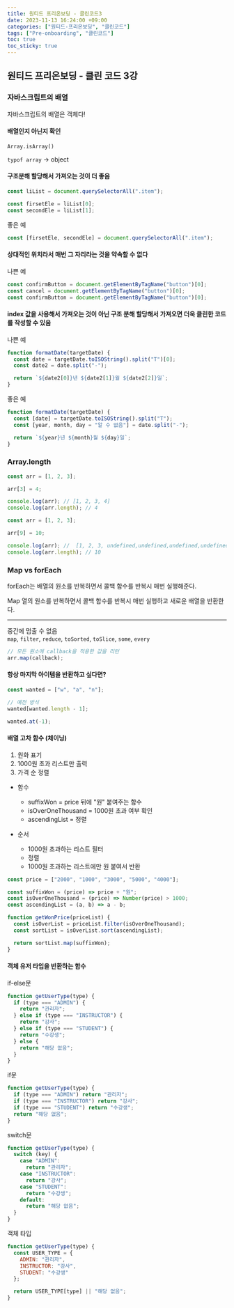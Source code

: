 ```yaml
---
title: 원티드 프리온보딩 - 클린코드3
date: 2023-11-13 16:24:00 +09:00
categories: ["원티드-프리온보딩", "클린코드"]
tags: ["Pre-onboarding", "클린코드"]
toc: true
toc_sticky: true
---
```


## 원티드 프리온보딩 - 클린 코드 3강

### 자바스크립트의 배열

자바스크립트의 배열은 객체다!

#### 배열인지 아닌지 확인

`Array.isArray()`

`typof array` → object

#### 구조분해 할당해서 가져오는 것이 더 좋음

```js
const liList = document.querySelectorAll(".item");

const firsetEle = liList[0];
const secondEle = liList[1];
```

좋은 예

```js
const [firsetEle, secondEle] = document.querySelectorAll(".item");
```

#### 상대적인 위치라서 매번 그 자리라는 것을 약속할 수 없다

나쁜 예

```js
const confirmButton = document.getElementByTagName("button")[0];
const cancel = document.getElementByTagName("button")[0];
const confirmButton = document.getElementByTagName("button")[0];
```

#### index 값을 사용해서 가져오는 것이 아닌 구조 분해 할당해서 가져오면 더욱 클린한 코드를 작성할 수 있음

나쁜 예

```js
function formatDate(targetDate) {
  const date = targetDate.toISOString().split("T")[0];
  const date2 = date.split("-");

  return `${date2[0]}년 ${date2[1]}월 ${date2[2]}일`;
}
```

좋은 예

```js
function formatDate(targetDate) {
  const [date] = targetDate.toISOString().split("T");
  const [year, month, day = "알 수 없음"] = date.split("-");

  return `${year}년 ${month}월 ${day}일`;
}
```

### Array.length

```js
const arr = [1, 2, 3];

arr[3] = 4;

console.log(arr); // [1, 2, 3, 4]
console.log(arr.length); // 4
```

```js
const arr = [1, 2, 3];

arr[9] = 10;

console.log(arr); //  [1, 2, 3, undefined,undefined,undefined,undefined,undefined,undefined, 10]
console.log(arr.length); // 10
```

### Map vs forEach

forEach는 배열의 원소를 반복하면서 콜백 함수를 반복시 매번 실행해준다.

Map 열의 원소를 반복하면서 콜백 함수를 반복시 매번 실행하고 새로운 배열을 반환한다.

---

중간에 멈출 수 없음  
`map`, `filter`, `reduce`, `toSorted`, `toSlice`, `some`, `every`

```js
// 모든 원소에 callback을 적용한 값을 리턴
arr.map(callback);
```

#### 항상 마지막 아이템을 반환하고 싶다면?

```js
const wanted = ["w", "a", "n"];

// 예전 방식
wanted[wanted.length - 1];

wanted.at(-1);
```

#### 배열 고차 함수 (체이닝)

1. 원화 표기
2. 1000원 초과 리스트만 출력
3. 가격 순 정렬

- 함수

  - suffixWon = price 뒤에 "원" 붙여주는 함수
  - isOverOneThousand = 1000원 초과 여부 확인
  - ascendingList = 정렬

- 순서
  - 1000원 초과하는 리스트 필터
  - 정렬
  - 1000원 초과하는 리스트에만 원 붙여서 반환

```js
const price = ["2000", "1000", "3000", "5000", "4000"];

const suffixWon = (price) => price + "원";
const isOverOneThousand = (price) => Number(price) > 1000;
const ascendingList = (a, b) => a - b;

function getWonPrice(priceList) {
  const isOverList = priceList.filter(isOverOneThousand);
  const sortList = isOverList.sort(ascendingList);

  return sortList.map(suffixWon);
}
```

#### 객체 유저 타입을 반환하는 함수

if-else문

```js
function getUserType(type) {
  if (type === "ADMIN") {
    return "관리자";
  } else if (type === "INSTRUCTOR") {
    return "강사";
  } else if (type === "STUDENT") {
    return "수강생";
  } else {
    return "해당 없음";
  }
}
```

if문

```js
function getUserType(type) {
  if (type === "ADMIN") return "관리자";
  if (type === "INSTRUCTOR") return "강사";
  if (type === "STUDENT") return "수강생";
  return "해당 없음";
}
```

switch문

```js
function getUserType(type) {
  switch (key) {
    case "ADMIN":
      return "관리자";
    case "INSTRUCTOR":
      return "강사";
    case "STUDENT":
      return "수강생";
    default:
      return "해당 없음";
  }
}
```

객체 타입

```js
function getUserType(type) {
  const USER_TYPE = {
    ADMIN: "관리자",
    INSTRUCTOR: "강사",
    STUDENT: "수강생"
  };

  return USER_TYPE[type] || "해당 없음";
}
```
